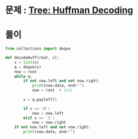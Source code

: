 # 문제 : [Tree: Huffman Decoding](https://www.hackerrank.com/challenges/tree-huffman-decoding/problem?isFullScreen=true&h_l=interview&playlist_slugs%5B%5D=interview-preparation-kit&playlist_slugs%5B%5D=trees)

# 풀이
```python
from collections import deque

def decodeHuff(root, s):
    s = list(s)
    q = deque(s)
    now = root
    while q:
        if not now.left and not now.right:
            print(now.data, end="")
            now = root  # init
            
        v = q.popleft()

        if v == '0':
            now = now.left
        elif v == '1':
            now = now.right
    if not now.left and not now.right:
        print(now.data, end="")
```

